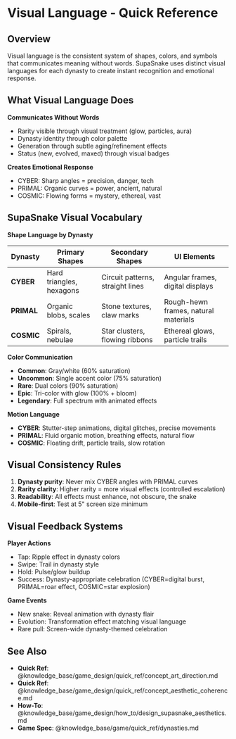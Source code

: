 # Visual Language - Quick Reference

## Overview

Visual language is the consistent system of shapes, colors, and symbols that communicates meaning without words. SupaSnake uses distinct visual languages for each dynasty to create instant recognition and emotional response.

## What Visual Language Does

**Communicates Without Words**
- Rarity visible through visual treatment (glow, particles, aura)
- Dynasty identity through color palette
- Generation through subtle aging/refinement effects
- Status (new, evolved, maxed) through visual badges

**Creates Emotional Response**
- CYBER: Sharp angles = precision, danger, tech
- PRIMAL: Organic curves = power, ancient, natural
- COSMIC: Flowing forms = mystery, ethereal, vast

## SupaSnake Visual Vocabulary

**Shape Language by Dynasty**

| Dynasty | Primary Shapes | Secondary Shapes | UI Elements |
|---------|---------------|------------------|-------------|
| **CYBER** | Hard triangles, hexagons | Circuit patterns, straight lines | Angular frames, digital displays |
| **PRIMAL** | Organic blobs, scales | Stone textures, claw marks | Rough-hewn frames, natural materials |
| **COSMIC** | Spirals, nebulae | Star clusters, flowing ribbons | Ethereal glows, particle trails |

**Color Communication**

- **Common**: Gray/white (60% saturation)
- **Uncommon**: Single accent color (75% saturation)
- **Rare**: Dual colors (90% saturation)
- **Epic**: Tri-color with glow (100% + bloom)
- **Legendary**: Full spectrum with animated effects

**Motion Language**

- **CYBER**: Stutter-step animations, digital glitches, precise movements
- **PRIMAL**: Fluid organic motion, breathing effects, natural flow
- **COSMIC**: Floating drift, particle trails, slow rotation

## Visual Consistency Rules

1. **Dynasty purity**: Never mix CYBER angles with PRIMAL curves
2. **Rarity clarity**: Higher rarity = more visual effects (controlled escalation)
3. **Readability**: All effects must enhance, not obscure, the snake
4. **Mobile-first**: Test at 5" screen size minimum

## Visual Feedback Systems

**Player Actions**
- Tap: Ripple effect in dynasty colors
- Swipe: Trail in dynasty style
- Hold: Pulse/glow buildup
- Success: Dynasty-appropriate celebration (CYBER=digital burst, PRIMAL=roar effect, COSMIC=star explosion)

**Game Events**
- New snake: Reveal animation with dynasty flair
- Evolution: Transformation effect matching visual language
- Rare pull: Screen-wide dynasty-themed celebration

## See Also

- **Quick Ref**: @knowledge_base/game_design/quick_ref/concept_art_direction.md
- **Quick Ref**: @knowledge_base/game_design/quick_ref/concept_aesthetic_coherence.md
- **How-To**: @knowledge_base/game_design/how_to/design_supasnake_aesthetics.md
- **Game Spec**: @knowledge_base/game/quick_ref/dynasties.md
